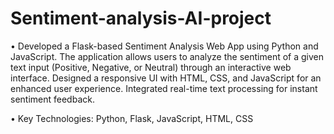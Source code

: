 # Sentiment-analysis-AI-project

•	Developed a Flask-based Sentiment Analysis Web App using Python and JavaScript. The application allows users to analyze the sentiment of a given text input (Positive, Negative, or Neutral) through an interactive web interface. Designed a responsive UI with HTML, CSS, and JavaScript for an enhanced user experience. Integrated real-time text processing for instant sentiment feedback.

•	Key Technologies: Python, Flask, JavaScript, HTML, CSS
